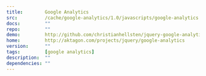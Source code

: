 ```yaml
---
title:        Google Analytics
src:          /cache/google-analytics/1.0/javascripts/google-analytics.js
docs:         ""
repo:         ""
demo:         http://github.com/christianhellsten/jquery-google-analytics/blob/master/index.html
home:         http://aktagon.com/projects/jquery/google-analytics
version:      ""
tags:         [google analytics]
description:  ""
dependencies: ""
---
```


